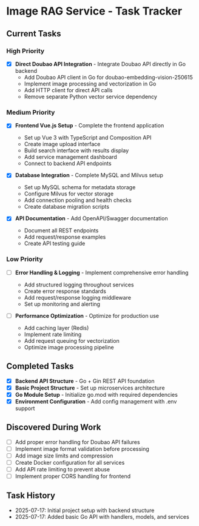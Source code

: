 # Image RAG Service - Task Tracker

## Current Tasks

### High Priority
- [x] **Direct Doubao API Integration** - Integrate Doubao API directly in Go backend
  - Add Doubao API client in Go for doubao-embedding-vision-250615
  - Implement image processing and vectorization in Go
  - Add HTTP client for direct API calls
  - Remove separate Python vector service dependency

### Medium Priority
- [x] **Frontend Vue.js Setup** - Complete the frontend application
  - Set up Vue 3 with TypeScript and Composition API
  - Create image upload interface
  - Build search interface with results display
  - Add service management dashboard
  - Connect to backend API endpoints

- [x] **Database Integration** - Complete MySQL and Milvus setup
  - Set up MySQL schema for metadata storage
  - Configure Milvus for vector storage
  - Add connection pooling and health checks
  - Create database migration scripts

- [x] **API Documentation** - Add OpenAPI/Swagger documentation
  - Document all REST endpoints
  - Add request/response examples
  - Create API testing guide

### Low Priority
- [ ] **Error Handling & Logging** - Implement comprehensive error handling
  - Add structured logging throughout services
  - Create error response standards
  - Add request/response logging middleware
  - Set up monitoring and alerting

- [ ] **Performance Optimization** - Optimize for production use
  - Add caching layer (Redis)
  - Implement rate limiting
  - Add request queuing for vectorization
  - Optimize image processing pipeline

## Completed Tasks
- [x] **Backend API Structure** - Go + Gin REST API foundation
- [x] **Basic Project Structure** - Set up microservices architecture
- [x] **Go Module Setup** - Initialize go.mod with required dependencies
- [x] **Environment Configuration** - Add config management with .env support

## Discovered During Work
- [ ] Add proper error handling for Doubao API failures
- [ ] Implement image format validation before processing
- [ ] Add image size limits and compression
- [ ] Create Docker configuration for all services
- [ ] Add API rate limiting to prevent abuse
- [ ] Implement proper CORS handling for frontend

## Task History
- 2025-07-17: Initial project setup with backend structure
- 2025-07-17: Added basic Go API with handlers, models, and services